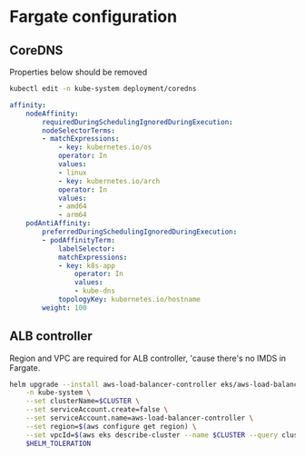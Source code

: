 # Fargate configuration

## CoreDNS

Properties below should be removed

```bash
kubectl edit -n kube-system deployment/coredns
```


```yaml
affinity:
    nodeAffinity:
        requiredDuringSchedulingIgnoredDuringExecution:
        nodeSelectorTerms:
        - matchExpressions:
            - key: kubernetes.io/os
            operator: In
            values:
            - linux
            - key: kubernetes.io/arch
            operator: In
            values:
            - amd64
            - arm64
    podAntiAffinity:
        preferredDuringSchedulingIgnoredDuringExecution:
        - podAffinityTerm:
            labelSelector:
            matchExpressions:
            - key: k8s-app
                operator: In
                values:
                - kube-dns
            topologyKey: kubernetes.io/hostname
        weight: 100
```

## ALB controller

Region and VPC are required for ALB controller, 'cause there's no IMDS in Fargate.

```bash
helm upgrade --install aws-load-balancer-controller eks/aws-load-balancer-controller \
    -n kube-system \
    --set clusterName=$CLUSTER \
    --set serviceAccount.create=false \
    --set serviceAccount.name=aws-load-balancer-controller \
    --set region=$(aws configure get region) \
    --set vpcId=$(aws eks describe-cluster --name $CLUSTER --query cluster.resourcesVpcConfig.vpcId --output text) \
    $HELM_TOLERATION
```
